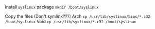 

Install `syslinux` package
`mkdir /boot/syslinux`

Copy the files (Don't symlink???)
Arch `cp /usr/lib/syslinux/bios/*.c32 /boot/syslinux`
Void `cp /usr/lib/syslinux/*.c32 /boot/syslinux`
